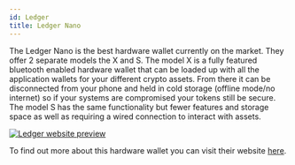 ```yaml
---
id: Ledger
title: Ledger Nano
---
```


The Ledger Nano is the best hardware wallet currently on the market. They offer 2 separate models the X and S. The model X is a fully featured bluetooth enabled hardware wallet that can be loaded up with all the application wallets for your different crypto assets. From there it can be disconnected from your phone and held in cold storage (offline mode/no internet) so if your systems are compromised your tokens still be secure. The model S has the same functionality but fewer features and storage space as well as requiring a wired connection to interact with assets.

[<img alt="Ledger website preview" src="/img/Ledger.png" />](https://www.ledger.com/)

To find out more about this hardware wallet you can visit their website [here](https://www.ledger.com/).
